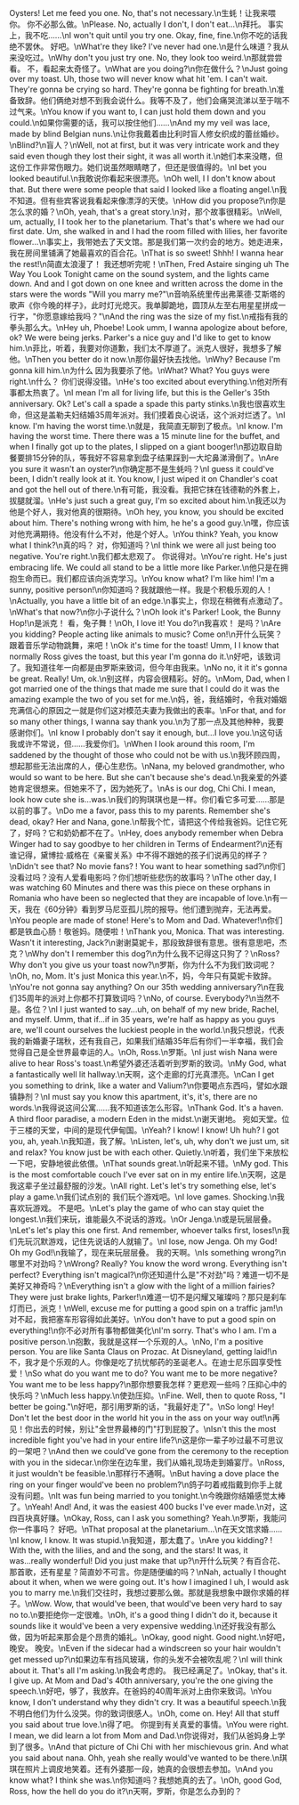 Oysters! Let me feed you one. No, that's not necessary.\n生蚝！让我来喂你。 你不必那么做。\nPlease. No, actually I don't, I don't eat...\n拜托。 事实上，我不吃……\nI won't quit until you try one. Okay, fine, fine.\n你不吃的话我绝不罢休。 好吧。\nWhat're they like? I've never had one.\n是什么味道？我从来没吃过。\nWhy don't you just try one. No, they look too weird.\n那就尝尝看。 不，看起来太奇怪了。\nWhat are you doing?\n你在做什么？\nJust going over my toast. Uh, those two will never know what hit 'em. I can't wait. They're gonna be crying so hard. They're gonna be fighting for breath.\n准备致辞。他们俩绝对想不到我会说什么。我等不及了，他们会痛哭流涕以至于喘不过气来。\nYou know if you want to, I can just hold them down and you could.\n如果你需要的话，我可以按住他们……\nAnd my my veil was lace, made by blind Belgian nuns.\n让你我戴着由比利时盲人修女织成的蕾丝婚纱。\nBlind?\n盲人？\nWell, not at first, but it was very intricate work and they said even though they lost their sight, it was all worth it.\n她们本来没瞎，但这份工作非常伤眼力。她们说虽然眼睛瞎了，但还是很值得的。\nI bet you looked beautiful.\n我敢说你看起来很漂亮。\nOh well, I I don't know about that. But there were some people that said I looked like a floating angel.\n我不知道。但有些宾客说我看起来像漂浮的天使。\nHow did you propose?\n你是怎么求的婚？\nOh, yeah, that's a great story.\n对，那个故事很精彩。\nWell, um, actually, I I took her to the planetarium. That's that's where we had our first date. Um, she walked in and I had the room filled with lilies, her favorite flower...\n事实上，我带她去了天文馆。那是我们第一次约会的地方。她走进来，我在房间里铺满了她最喜欢的百合花。\nThat is so sweet! Shhh! I wanna hear the rest!\n简直太浪漫了！ 我还想听完呢！\nThen, Fred Astaire singing uh The Way You Look Tonight came on the sound system, and the lights came down. And and I got down on one knee and written across the dome in the stars were the words "Will you marry me?"\n音响系统里传出弗莱德·艾斯塔的歌声《你今晚的样子》，此时灯光熄灭。我单脚跪地，圆顶从左至右用星星拼成一行字，"你愿意嫁给我吗？"\nAnd the ring was the size of my fist.\n戒指有我的拳头那么大。\nHey uh, Phoebe! Look umm, I wanna apologize about before, ok? We were being jerks. Parker's a nice guy and I'd like to get to know him.\n菲比，听着，我要对你道歉，我们太不厚道了。派克人很好，我想多了解他。\nThen you better do it now.\n那你最好快去找他。\nWhy? Because I'm gonna kill him.\n为什么 因为我要杀了他。\nWhat? What? You guys were right.\n什么？ 你们说得没错。\nHe's too excited about everything.\n他对所有事都太热衷了。\nI mean I'm all for living life, but this is the Geller's 35th anniversary. Ok? Let's call a spade a spade this party stinks.\n我也很喜欢生命，但这是盖勒夫妇结婚35周年派对。我们摸着良心说话，这个派对烂透了。\nI know. I'm having the worst time.\n就是，我简直无聊到了极点。\nI know. I'm having the worst time. There there was a 15 minute line for the buffet, and when I finally got up to the plates, I slipped on a giant booger!\n那边取自助餐要排15分钟的队，等我好不容易拿到盘子结果踩到一大坨鼻涕滑倒了。\nAre you sure it wasn't an oyster?\n你确定那不是生蚝吗？\nI guess it could've been, I didn't really look at it. You know, I just wiped it on Chandler's coat and got the hell out of there.\n有可能，我没看。我把它抹在钱德勒的外套上，拔腿就溜。\nHe's just such a great guy, I'm so excited about him.\n我还以为他是个好人，我对他真的很期待。\nOh hey, you know, you should be excited about him. There's nothing wrong with him, he he's a good guy.\n嘿，你应该对他充满期待。他没有什么不对，他是个好人。\nYou think? Yeah, you know what I think?\n真的吗？ 对，你知道吗？\nI think we were all just being too negative. You're right.\n我们都太悲观了。 你说得对。\nYou're right. He's just embracing life. We could all stand to be a little more like Parker.\n他只是在拥抱生命而已。我们都应该向派克学习。\nYou know what? I'm like him! I'm a sunny, positive person!\n你知道吗？我就跟他一样。我是个积极乐观的人！\nActually, you have a little bit of an edge.\n事实上，你现在稍微有点激动了。\nWhat's that now?\n你小子说什么？\nOh look it's Parker! Look, the Bunny Hop!\n是派克！ 看，兔子舞！\nOh, I love it! You do?\n我喜欢！ 是吗？\nAre you kidding? People acting like animals to music? Come on!\n开什么玩笑？跟着音乐学动物跳舞，来吧！\nOk it's time for the toast! Umm, I I know that normally Ross gives the toast, but this year I'm gonna do it.\n好吧，该致词了。我知道往年一向都是由罗斯来致词，但今年由我来。\nNo no, it it it's gonna be great. Really! Um, ok.\n别这样，内容会很精彩。好的。\nMom, Dad, when I got married one of the things that made me sure that I could do it was the amazing example the two of you set for me.\n妈，爸，我结婚时，令我对婚姻充满信心的原因之一就是你们这对模范夫妻为我做出的表率。\nFor that, and for so many other things, I wanna say thank you.\n为了那一点及其他种种，我要感谢你们。\nI know I probably don't say it enough, but...I love you.\n这句话我或许不常说，但……我爱你们。\nWhen I look around this room, I'm saddened by the thought of those who could not be with us.\n我环顾四周，想起那些无法出席的人，便心生悲伤。\nNana, my beloved grandmother, who would so want to be here. But she can't because she's dead.\n我亲爱的外婆她肯定很想来。但她来不了，因为她死了。\nAs is our dog, Chi Chi. I mean, look how cute she is...was.\n我们的狗琪琪也是一样。你们看它多可爱……那是以前的事了。\nDo me a favor, pass this to my parents. Remember she's dead, okay? Her and Nana, gone.\n帮我个忙，请把这个传给我爸妈。记住它死了，好吗？它和奶奶都不在了。\nHey, does anybody remember when Debra Winger had to say goodbye to her children in Terms of Endearment?\n还有谁记得，黛博拉·威格在《亲蜜关系》中不得不跟她的孩子们说再见的样子？\nDidn't see that? No movie fans? ! You want to hear something sad?\n你们没看过吗？没有人爱看电影吗？你们想听些悲伤的故事吗？\nThe other day, I was watching 60 Minutes and there was this piece on these orphans in Romania who have been so neglected that they are incapable of love.\n有一天，我在《60分钟》看到罗马尼亚孤儿院的报导。他们遭到抛弃，无法再爱。\nYou people are made of stone! Here's to Mom and Dad. Whatever!\n你们都是铁血心肠！敬爸妈。随便啦！\nThank you, Monica. That was interesting. Wasn't it interesting, Jack?\n谢谢莫妮卡，那段致辞很有意思。很有意思吧，杰克？\nWhy don't I remember this dog?\n为什么我不记得这只狗了？\nRoss? Why don't you give us your toast now?\n罗斯，你为什么不为我们致词呢？\nOh, no, Mom. It's just Monica this year.\n不，妈，今年只有莫妮卡致辞。\nYou're not gonna say anything? On our 35th wedding anniversary?\n在我们35周年的派对上你都不打算致词吗？\nNo, of course. Everybody?\n当然不是。各位？\nI I just wanted to say...uh, on behalf of my new bride, Rachel, and myself. Umm, that if...if in 35 years, we're half as happy as you guys are, we'll count ourselves the luckiest people in the world.\n我只想说，代表我的新婚妻子瑞秋，还有我自己，如果我们结婚35年后有你们一半幸福，我们会觉得自己是全世界最幸运的人。\nOh, Ross.\n罗斯。\nI just wish Nana were alive to hear Ross's toast.\n希望外婆还活着听到罗斯的致词。\nMy God, what a fantastically well lit hallway.\n天啊，这个走廊的灯光真漂亮。\nCan I get you something to drink, like a water and Valium?\n你要喝点东西吗，譬如水跟镇静剂？\nI must say you know this apartment, it's, it's, there are no words.\n我得说这间公寓……我不知道该怎么形容。\nThank God. It's a haven. A third floor paradise, a modern Eden in the midst.\n谢天谢地。 宛如天堂。位于三楼的天堂，中间的是现代伊甸国。\nYeah? I know! I know! Uh huh? I got you, ah, yeah.\n我知道，我了解。\nListen, let's, uh, why don't we just um, sit and relax? You know just be with each other. Quietly.\n听着，我们坐下来放松一下吧，安静地彼此依偎。\nThat sounds great.\n听起来不错。\nMy god. This is the most comfortable couch I've ever sat on in my entire life.\n天啊，这是我这辈子坐过最舒服的沙发。\nAll right. Let's let's try something else, let's play a game.\n我们试点别的 我们玩个游戏吧。\nI love games. Shocking.\n我喜欢玩游戏。 不是吧。\nLet's play the game of who can stay quiet the longest.\n我们来玩，谁能最久不说话的游戏。\nOr Jenga.\n或是玩层层叠。\nLet's let's play this one first. And remember, whoever talks first, loses!\n我们先玩沉默游戏，记住先说话的人就输了。\nI lose, now Jenga. Oh my God! Oh my God!\n我输了，现在来玩层层叠。 我的天啊。\nIs something wrong?\n哪里不对劲吗？\nWrong? Really? You know the word wrong. Everything isn't perfect? Everything isn't magical?\n你还知道什么是"不对劲"吗？难道一切不是美好又神奇吗？\nEverything isn't a glow with the light of a million fairies? They were just brake lights, Parker!\n难道一切不是闪耀又璀璨吗？那只是刹车灯而已，派克！\nWell, excuse me for putting a good spin on a traffic jam!\n对不起，我把塞车形容得如此美好。\nYou don't have to put a good spin on everything!\n你不必对所有事物都做美化\nI'm sorry. That's who I am. I'm a positive person.\n抱歉，我就是这样一个乐观的人。\nNo, I'm a positive person. You are like Santa Claus on Prozac. At Disneyland, getting laid!\n不，我才是个乐观的人。你像是吃了抗忧郁药的圣诞老人。在迪士尼乐园享受性爱！\nSo what do you want me to do? You want me to be more negative? You want me to be less happy?\n那你想要我怎样？更悲观一些吗？压抑心中的快乐吗？\nMuch less happy.\n使劲压抑。\nFine. Well, then to quote Ross, "I better be going."\n好吧，那引用罗斯的话，"我最好走了"。\nSo long! Hey! Don't let the best door in the world hit you in the ass on your way out!\n再见！你出去的时候，别让"全世界最棒的门"打到屁股了。\nIsn't this the most incredible fight you've had in your entire life?\n这是你一辈子吵过最不可思议的一架吧？\nAnd then we could've gone from the ceremony to the reception with you in the sidecar.\n你坐在边车里，我们从婚礼现场走到婚宴厅。\nRoss, it just wouldn't be feasible.\n那样行不通啊。\nBut having a dove place the ring on your finger would've been no problem?\n鸽子叼着戒指戴到你手上就没有问题。\nIt was fun being married to you tonight.\n今晚跟你结婚感觉太棒了。\nYeah! And! And, it was the easiest 400 bucks I've ever made.\n对，这四百块真好赚。\nOkay, Ross, can I ask you something? Yeah.\n罗斯，我能问你一件事吗？ 好吧。\nThat proposal at the planetarium...\n在天文馆求婚……\nI know, I know. It was stupid.\n我知道，那太蠢了。\nAre you kidding? ! With the, with the lilies, and and the song, and the stars! It was, it was...really wonderful! Did you just make that up?\n开什么玩笑？有百合花、那首歌，还有星星？简直妙不可言。你是随便编的吗？\nNah, actually I thought about it when, when we were going out. It's how I imagined I uh, I would ask you to marry me.\n我们交往时，我想过要那么做。那就是我想象中跟你求婚的样子。\nWow. Wow, that would've been, that would've been very hard to say no to.\n要拒绝你一定很难。\nOh, it's a good thing I didn't do it, because it sounds like it would've been a very expensive wedding.\n还好我没有那么做，因为听起来那会是个昂贵的婚礼。\nOkay, good night. Good night.\n好吧，晚安。 晚安。\nEven if the sidecar had a windscreen so your hair wouldn't get messed up?\n如果边车有挡风玻璃，你的头发不会被吹乱呢？\nI will think about it. That's all I'm asking.\n我会考虑的。 我已经满足了。\nOkay, that's it. I give up. At Mom and Dad's 40th anniversary, you're the one giving the speech.\n好吧，够了，我放弃。在爸妈的40周年派对上由你来致词。\nYou know, I don't understand why they didn't cry. It was a beautiful speech.\n我不明白他们为什么没哭。你的致词很感人。\nOh, come on. Hey! All that stuff you said about true love.\n得了吧。 你提到有关真爱的事情。\nYou were right. I mean, we did learn a lot from Mom and Dad.\n你说得对，我们从爸妈身上学到了很多。\nAnd that picture of Chi Chi with her mischievous grin. And what you said about nana. Ohh, yeah she really would've wanted to be there.\n琪琪在照片上调皮地笑着。还有外婆那一段，她真的会很想去参加。\nAnd you know what? I think she was.\n你知道吗？我想她真的去了。\nOh, good God, Ross, how the hell do you do it?\n天啊，罗斯，你是怎么办到的？

